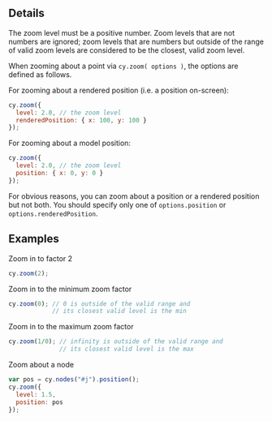 ## Details

The zoom level must be a positive number.  Zoom levels that are not numbers are ignored; zoom levels that are numbers but outside of the range of valid zoom levels are considered to be the closest, valid zoom level.

When zooming about a point via `cy.zoom( options )`, the options are defined as follows.

For zooming about a rendered position (i.e. a position on-screen):

```js
cy.zoom({
  level: 2.0, // the zoom level
  renderedPosition: { x: 100, y: 100 }
});
```

For zooming about a model position:

```js
cy.zoom({
  level: 2.0, // the zoom level
  position: { x: 0, y: 0 }
});
```

For obvious reasons, you can zoom about a position or a rendered position but not both.  You should specify only one of `options.position` or `options.renderedPosition`.

## Examples

Zoom in to factor 2
```js
cy.zoom(2);
```

Zoom in to the minimum zoom factor
```js
cy.zoom(0); // 0 is outside of the valid range and
            // its closest valid level is the min
```

Zoom in to the maximum zoom factor
```js
cy.zoom(1/0); // infinity is outside of the valid range and
              // its closest valid level is the max
```

Zoom about a node
```js
var pos = cy.nodes("#j").position();
cy.zoom({
  level: 1.5,
  position: pos
});
```